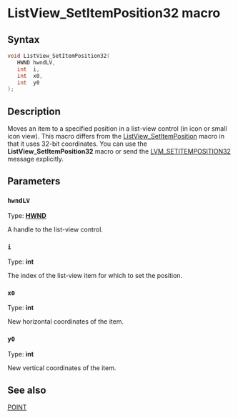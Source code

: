 # ListView_SetItemPosition32 macro

## Syntax

```cpp
void ListView_SetItemPosition32(
   HWND hwndLV,
   int  i,
   int  x0,
   int  y0
);
```

## Description

Moves an item to a specified position in a list-view control (in icon or small icon view). This macro differs from the [ListView_SetItemPosition](https://learn.microsoft.com/windows/desktop/api/commctrl/nf-commctrl-listview_setitemposition) macro in that it uses 32-bit coordinates. You can use the **ListView_SetItemPosition32** macro or send the [LVM_SETITEMPOSITION32](https://learn.microsoft.com/windows/desktop/Controls/lvm-setitemposition32) message explicitly.

## Parameters

### `hwndLV`

Type: **[HWND](https://learn.microsoft.com/windows/desktop/WinProg/windows-data-types)**

A handle to the list-view control.

### `i`

Type: **int**

The index of the list-view item for which to set the position.

### `x0`

Type: **int**

New horizontal coordinates of the item.

### `y0`

Type: **int**

New vertical coordinates of the item.

## See also

[POINT](https://learn.microsoft.com/windows/win32/api/windef/ns-windef-point)